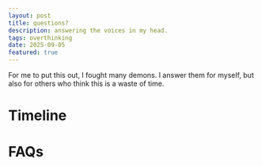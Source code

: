 ```yaml
---
layout: post
title: questions?
description: answering the voices in my head.
tags: overthinking
date: 2025-09-05
featured: true
---
```


For me to put this out, I fought many demons. I answer them for myself, but also for others who think this is a waste of time.


# Timeline



# FAQs

